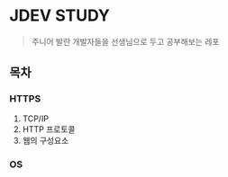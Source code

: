 # JDEV STUDY

> 주니어 발란 개발자들을 선생님으로 두고 공부해보는 레포

## 목차

### HTTPS

1. TCP/IP
2. HTTP 프로토콜
3. 웹의 구성요소

### OS
